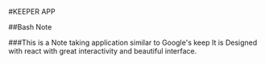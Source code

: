 #KEEPER APP 

##Bash Note

###This is a Note taking application similar to Google's keep 
It is Designed with react with great interactivity and beautiful interface.